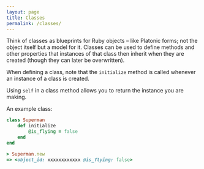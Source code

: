 ```yaml
---
layout: page
title: Classes
permalink: /classes/
---
```

Think of classes as blueprints for Ruby objects – like Platonic forms; not the object itself but a model for it. Classes can be used to define methods and other properties that instances of that class then inherit when they are created (though they can later be overwritten).

When defining a class, note that the ```initialize``` method is called whenever an instance of a class is created.

Using ```self``` in a class method allows you to return the instance you are making.

An example class:


```ruby
class Superman
	def initialize
		@is_flying = false
	end
end

> Superman.new
=> <object_id: xxxxxxxxxxxx @is_flying: false>
```